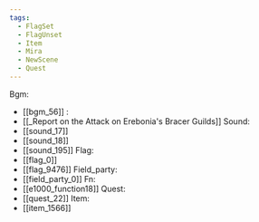 ```yaml
---
tags:
  - FlagSet
  - FlagUnset
  - Item
  - Mira
  - NewScene
  - Quest
---
```

Bgm:
- [[bgm_56]]
:
- [[_Report on the Attack on Erebonia's Bracer Guilds]]
Sound:
- [[sound_17]]
- [[sound_18]]
- [[sound_195]]
Flag:
- [[flag_0]]
- [[flag_9476]]
Field_party:
- [[field_party_0]]
Fn:
- [[e1000_function18]]
Quest:
- [[quest_22]]
Item:
- [[item_1566]]
